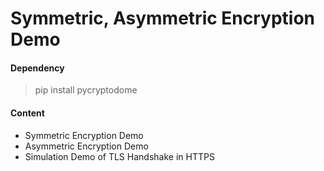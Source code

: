 # Symmetric, Asymmetric Encryption Demo

#### Dependency

> pip install pycryptodome



#### Content

* Symmetric Encryption Demo
* Asymmetric Encryption Demo
* Simulation Demo of TLS Handshake in HTTPS

